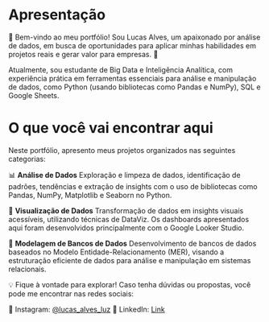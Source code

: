 # **Apresentação** 
👋 Bem-vindo ao meu portfólio! Sou Lucas Alves, um apaixonado por análise de dados, em busca de oportunidades para aplicar minhas habilidades em projetos reais e gerar valor para empresas. 🚀

Atualmente, sou estudante de Big Data e Inteligência Analítica, com experiência prática em ferramentas essenciais para análise e manipulação de dados, como Python (usando bibliotecas como Pandas e NumPy), SQL e Google Sheets.

# **O que você vai encontrar aqui**
Neste portfólio, apresento meus projetos organizados nas seguintes categorias:

📊 **Análise de Dados**
Exploração e limpeza de dados, identificação de padrões, tendências e extração de insights com o uso de bibliotecas como Pandas, NumPy, Matplotlib e Seaborn no Python.

🎨 **Visualização de Dados**
Transformação de dados em insights visuais acessíveis, utilizando técnicas de DataViz. Os dashboards apresentados aqui foram desenvolvidos principalmente com o Google Looker Studio.

📂 **Modelagem de Bancos de Dados**
Desenvolvimento de bancos de dados baseados no Modelo Entidade-Relacionamento (MER), visando a estruturação eficiente de dados para análise e manipulação em sistemas relacionais.

💡 Fique à vontade para explorar! Caso tenha dúvidas ou propostas, você pode me encontrar nas redes sociais:

📸 Instagram: [@lucas_alves_luz](https://www.instagram.com/lucas_alves_luz/)
 💼 LinkedIn: [Link](https://www.instagram.com/lucas_alves_luz/)


